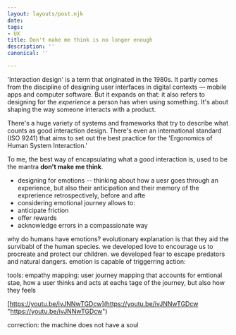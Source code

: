 ```yaml
---
layout: layouts/post.njk
date: 
tags:
- UX
title: Don't make me think is no longer enough
description: ''
canonical: ''

---
```

'Interaction design' is a term that originated in the 1980s. It partly comes from the discipline of designing user interfaces in digital contexts — mobile apps and computer software. But it expands on that: it also refers to designing for the _experience_ a person has when using something. It's about shaping the way someone interacts with a product.

There's a huge variety of systems and frameworks that try to describe what counts as good interaction design. There's even an international standard (ISO 9241) that aims to set out the best practice for the 'Ergonomics of Human System Interaction.'

To me, the best way of encapsulating what a good interaction is, used to be the mantra **don't make me think**. 

* designing for emotions -- thinking about how a uesr goes through an experience, but also their anticipation and their memory of the exprerience retrospectively, before and afte
* considering emotional journey allows to:
* anticipate friction
* offer rewards
* acknowledge errors in a compassionate way

why do humans have emotions? evolutionary explanation is that they aid the survibabl of the human species. we developed love to encourage us to procreate and protect our children. we developed fear to escape predators and natural dangers. emotion is capable of triggerring action: 

tools: empathy mapping: user journey mapping that accounts for emtional stae, how a user thinks and acts at eachs tage of the journey, but also how they feels

[https://youtu.be/ivJNNwTGDcw](https://youtu.be/ivJNNwTGDcw "https://youtu.be/ivJNNwTGDcw")

correction: the machine does not have a soul